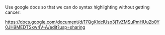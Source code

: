 Use google docs so that we can do syntax highlighting without getting cancer:

https://docs.google.com/document/d/17QgKIdclUso3jTvZMSuPmHUu2b0Y0JH9MEDTSxw4V-A/edit?usp=sharing
